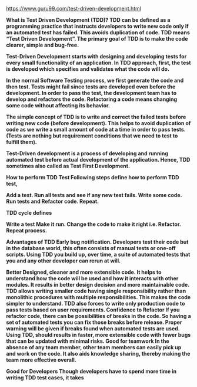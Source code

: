 <a>https://www.guru99.com/test-driven-development.html<a>

<b>What is Test Driven Development (TDD)? <b>
  TDD can be defined as a programming practice that instructs developers to write new code only if an automated test has failed. This avoids duplication of code. TDD means “Test Driven Development”. The primary goal of TDD is to make the code clearer, simple and bug-free.

Test-Driven Development starts with designing and developing tests for every small functionality of an application. In TDD approach, first, the test is developed which specifies and validates what the code will do.

In the normal Software Testing process, we first generate the code and then test. Tests might fail since tests are developed even before the development. In order to pass the test, the development team has to develop and refactors the code. Refactoring a code means changing some code without affecting its behavior.

The simple concept of TDD is to write and correct the failed tests before writing new code (before development). This helps to avoid duplication of code as we write a small amount of code at a time in order to pass tests. (Tests are nothing but requirement conditions that we need to test to fulfill them).

Test-Driven development is a process of developing and running automated test before actual development of the application. Hence, TDD sometimes also called as Test First Development.


How to perform TDD Test
Following steps define how to perform TDD test,

Add a test.
Run all tests and see if any new test fails.
Write some code.
Run tests and Refactor code.
Repeat.

TDD cycle defines

Write a test
Make it run.
Change the code to make it right i.e. Refactor.
Repeat process.


Advantages of TDD
Early bug notification.
Developers test their code but in the database world, this often consists of manual tests or one-off scripts. Using TDD you build up, over time, a suite of automated tests that you and any other developer can rerun at will.

Better Designed, cleaner and more extensible code.
It helps to understand how the code will be used and how it interacts with other modules.
It results in better design decision and more maintainable code.
TDD allows writing smaller code having single responsibility rather than monolithic procedures with multiple responsibilities. This makes the code simpler to understand.
TDD also forces to write only production code to pass tests based on user requirements.
Confidence to Refactor
If you refactor code, there can be possibilities of breaks in the code. So having a set of automated tests you can fix those breaks before release. Proper warning will be given if breaks found when automated tests are used.
Using TDD, should results in faster, more extensible code with fewer bugs that can be updated with minimal risks.
Good for teamwork
In the absence of any team member, other team members can easily pick up and work on the code. It also aids knowledge sharing, thereby making the team more effective overall.

Good for Developers
Though developers have to spend more time in writing TDD test cases, it takes 
